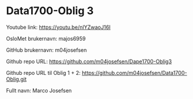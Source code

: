 # Data1700-Oblig 3

Youtube link: https://youtu.be/nlYZwaoJ16I

OsloMet brukernavn: majos6959

GitHub brukernavn: m04josefsen

Github repo URL: https://github.com/m04josefsen/Dape1700-Oblig3

Github repo URL til Oblig 1 + 2: https://github.com/m04josefsen/Data1700-Oblig.git

Fullt navn: Marco Josefsen
